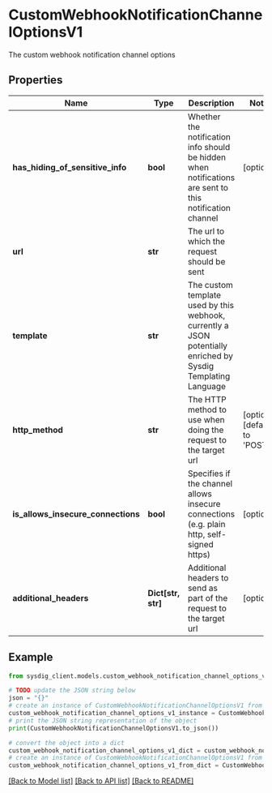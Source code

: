 # CustomWebhookNotificationChannelOptionsV1

The custom webhook notification channel options

## Properties

Name | Type | Description | Notes
------------ | ------------- | ------------- | -------------
**has_hiding_of_sensitive_info** | **bool** | Whether the notification info should be hidden when notifications are sent to this notification channel | [optional] 
**url** | **str** | The url to which the request should be sent | 
**template** | **str** | The custom template used by this webhook, currently a JSON potentially enriched by Sysdig Templating Language | 
**http_method** | **str** | The HTTP method to use when doing the request to the target url | [optional] [default to 'POST']
**is_allows_insecure_connections** | **bool** | Specifies if the channel allows insecure connections (e.g. plain http, self-signed https) | [optional] 
**additional_headers** | **Dict[str, str]** | Additional headers to send as part of the request to the target url | [optional] 

## Example

```python
from sysdig_client.models.custom_webhook_notification_channel_options_v1 import CustomWebhookNotificationChannelOptionsV1

# TODO update the JSON string below
json = "{}"
# create an instance of CustomWebhookNotificationChannelOptionsV1 from a JSON string
custom_webhook_notification_channel_options_v1_instance = CustomWebhookNotificationChannelOptionsV1.from_json(json)
# print the JSON string representation of the object
print(CustomWebhookNotificationChannelOptionsV1.to_json())

# convert the object into a dict
custom_webhook_notification_channel_options_v1_dict = custom_webhook_notification_channel_options_v1_instance.to_dict()
# create an instance of CustomWebhookNotificationChannelOptionsV1 from a dict
custom_webhook_notification_channel_options_v1_from_dict = CustomWebhookNotificationChannelOptionsV1.from_dict(custom_webhook_notification_channel_options_v1_dict)
```
[[Back to Model list]](../README.md#documentation-for-models) [[Back to API list]](../README.md#documentation-for-api-endpoints) [[Back to README]](../README.md)


